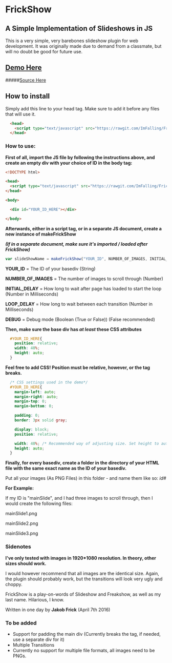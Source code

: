 # FrickShow
## A Simple Implementation of Slideshows in JS

This is a very simple, very barebones slideshow plugin for web development.
It was originally made due to demand from a classmate, but will no doubt be good for future use.

## [Demo Here](http://imfalling.github.io/FrickShow/)
#####[Source Here](https://github.com/ImFalling/FrickShow/tree/gh-pages)

## How to install
Simply add this line to your head tag. Make sure to add it before any files that will use it.

```html
  <head>
    <script type="text/javascript" src="https://rawgit.com/ImFalling/FrickShow/master/frickShow.js"></script>
  </head>
```

### How to use:

**First of all, import the JS file by following the instructions above, and create an empty div with your choice of ID in the body tag:**

```html
<!DOCTYPE html>

<head>
  <script type="text/javascript" src="https://rawgit.com/ImFalling/FrickShow/master/frickShow.js"></script>
</head>

<body>

  <div id="YOUR_ID_HERE"></div>

</body>
```

**Afterwards, either in a script tag, or in a separate JS document, create a new instance of makeFrickShow**

***(If in a separate document, make sure it's imported / loaded after FrickShow)***

```javascript
var slideShowName = makeFrickShow("YOUR_ID", NUMBER_OF_IMAGES, INITIAL_DELAY[ms], LOOP_DELAY[ms], DEBUG[t/f])
```

**YOUR_ID** = The ID of your basediv (String)

**NUMBER_OF_IMAGES** = The number of images to scroll through (Number)

**INITIAL_DELAY** = How long to wait after page has loaded to start the loop (Number in Milliseconds)

**LOOP_DELAY** = How long to wait between each transition (Number in Milliseconds)

**DEBUG** = Debug mode (Boolean (True or False)) (False recommended)

**Then, make sure the base div has *at least* these CSS attributes**
```css
  #YOUR_ID_HERE{
    position: relative;
    width: 40%;
    height: auto;
  }
```

**Feel free to add CSS! Position must be relative, however, or the tag breaks.**

```css
  /* CSS settings used in the demo*/
  #YOUR_ID_HERE{
    margin-left: auto;
    margin-right: auto;
    margin-top: 0;
    margin-bottom: 0;

    padding: 0;
    border: 3px solid gray;

    display: block;
    position: relative;

    width: 40%; /* Recommended way of adjusting size. Set height to auto, and solely change the width */
    height: auto;
  }

```

**Finally, for every basediv, create a folder in the directory of your HTML file with the same exact name as the ID of your basediv.**

Put all your images (As PNG Files) in this folder - and name them like so:
*id#*

**For Example:**

If my ID is "mainSlide", and I had three images to scroll through, then I would create the following files:

mainSlide1.png

mainSlide2.png

mainSlide3.png


### Sidenotes

**I've only tested with images in 1920*1080 resolution. In theory, other sizes should work.**

I would however recommend that all images are the identical size. Again, the plugin should probably work,
but the transitions will look very ugly and choppy.

FrickShow is a play-on-words of Slideshow and Freakshow, as well as my last name. Hilarious, I know.

Written in one day by **Jakob Frick** (April 7th 2016)


### To be added

+ Support for padding the main div (Currently breaks the tag, if needed, use a separate div for it)
+ Multiple Transitions
+ Currently no support for multiple file formats, all images need to be PNGs. 
